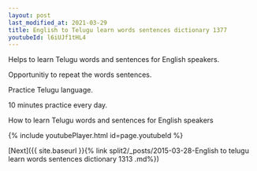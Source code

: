 ```yaml
---
layout: post
last_modified_at: 2021-03-29
title: English to Telugu learn words sentences dictionary 1377 
youtubeId: l6iUJf1tHL4
---
```

 
 
Helps to learn Telugu words and sentences for English speakers.

Opportunitiy to repeat the words sentences. 

Practice Telugu language. 
 
10 minutes practice every day. 
 
How to learn Telugu words and sentences for English speakers 
 
{% include youtubePlayer.html id=page.youtubeId %}
 
 
[Next]({{ site.baseurl }}{% link  split2/_posts/2015-03-28-English to telugu learn words sentences dictionary 1313 .md%})
 
